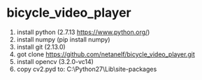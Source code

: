 # bicycle_video_player
1. install python (2.7.13 https://www.python.org/)
2. install numpy (pip install numpy)
3. install git (2.13.0)
4. got clone https://github.com/netanelf/bicycle_video_player.git
5. install opencv (3.2.0-vc14)
6. copy cv2.pyd to: C:\Python27\Lib\site-packages

